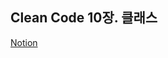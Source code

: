 ## Clean Code 10장. 클래스
[Notion](https://mountainous-grill-560.notion.site/99896f9f652040069479d7c7bc27dfbd)
